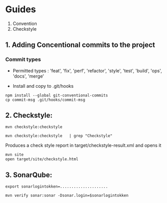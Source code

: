 # Guides
1. Convention
2. Checkstyle


## 1. Adding Concentional commits to the project

### Commit types
- Permitted types : 'feat', 'fix', 'perf', 'refactor', 'style', 'test', 'build', 'ops', 'docs', 'merge'

- Install and copy to .git/hooks
```shell
npm install --global git-conventional-commits 
cp commit-msg .git/hooks/commit-msg
```

## 2. Checkstyle:
 ```shell
mvn checkstyle:checkstyle  
```
```
mvn checkstyle:checkstyle   | grep "Checkstyle"
```
Produces a check style report in target/checkstyle-result.xml and opens it
```shell
mvn site
open target/site/checkstyle.html 

```
## 3. SonarQube:

```
export sonarlogintokken=.....................
```
 ```
 mvn verify sonar:sonar -Dsonar.login=$sonarlogintokken    
 ```
